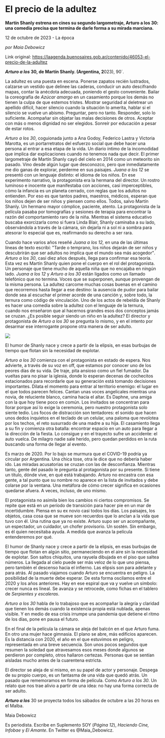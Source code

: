 # El precio de la adultez

**Martín Shanly estrena en cines su segundo largometraje, Arturo a los 30: una comedia precisa que termina de darle forma a su mirada marciana.**

12 de octubre de 2023 - La época

_por Maia Debowicz_

Link original: https://laagenda.buenosaires.gob.ar/contenido/46053-el-precio-de-la-adultez



*****Arturo a los*** 30, de Martín Shanly. (Argentina, 2**023), 90´.




La adultez es una puesta en escena. Ponerse zapatos recién lustrados, calzarse un vestido que delinee las caderas, conducir un auto descifrando mapas, contar la anécdota adecuada, poniendo el gesto conveniente. Bailar la coreografía de *Azúcar amargo* en un casamiento porque los demás no tienen la culpa de que estemos tristes. Mostrar seguridad al deletrear un apellido difícil, hacer silencio cuando la situación lo amerita, hablar si el silencio se vuelve un abismo. Preguntar, pero no tanto. Responder, solo lo suficiente. Acompañar sin objetar las malas decisiones de otros. Aceptar con más o menos dignidad no ser elegidos. Sonreír por educación a pesar de estar rotos.




*Arturo a los 30*, coguionada junto a Ana Godoy, Federico Lastra y Victoria Marotta, es un portarretratos del esfuerzo social que debe hacer una persona al entrar a esa etapa de la vida. Un diario íntimo de la incomodidad que implica dar explicaciones cuando no tenemos nada que decir. El primer largometraje de Martín Shanly cayó del cielo en 2014 como un meteorito sin pasado. Vino desde algún lugar que desconozco, pero que inmediatamente me dio ganas de explorar, perderme en sus paisajes. *Juana a los 12* se presentó con un lenguaje distinto: el idioma de los niños. En ese experimento narrativo, la protagonista era la hermana del director. Un rostro luminoso e inocente que manifestaba con acciones, casi imperceptibles, cómo la infancia es un planeta cerrado, con reglas que los adultos no entienden. Por eso es que tantos padres, maestros, médicos, esperan que los niños dejen de ser niños y piensen como ellos. Todos, salvo Martín Shanly. Un hermano mayor cómplice, paciente, atento. La protagonista de la película pasaba por tomografías y sesiones de terapia para encontrar la razón del comportamiento raro de la niña. Mientras el sistema educativo buscaba exorcizarla como si fuera Linda Blair, Shanly caminaba a su lado, observándola a través de la cámara, sin dejarla ni a sol ni a sombra para atesorar lo especial que es, reafirmando su derecho a ser rara.




Cuando hace varios años reseñé *Juana a los 12,* en una de las últimas líneas de texto escribí: "Tarde o temprano, los niños dejarán de ser niños y descubrirán que ser adultos no implica que el mundo sea más acogedor"*. Arturo a los 30*, casi diez años después, llega para confirmar esa teoría. Esta vez es Martín Shanly quien pone el cuerpo en el rol del protagonista. Un personaje que tiene mucho de aquella niña que no encajaba en ningún lado. *Juana a los 12* y *Arturo a los 30* están ligados como un llamado telefónico que no termina. Voces que se superponen, aunque provengan de la misma persona. La adultez carcome muchas cosas buenas en el camino que recorremos hasta llegar a ese destino: la ausencia de pudor para bailar donde sea al escuchar el primer acorde de una canción y, sobre todo, la ternura como código de vinculación. Uno de los actos de rebeldía de Shanly es hacer una comedia sobre la adultez con el lenguaje de la ternura, cuando nos enseñaron que al hacernos grandes esos dos conceptos jamás se cruzan. ¿Es posible seguir siendo un niño en la adultez? El director y protagonista de *Arturo a los 30* se pregunta lo mismo, y en el intento por desarmar ese interrogante propone otra manera de ser adulto.




![](https://cdn.feater.me/files/images/2827203/67f6d6c3-af0e-433f-a9ae-f9aff1aa2e75.jpeg)




El humor de Shanly nace y crece a partir de la elipsis, en esas burbujas de tiempo que flotan sin la necesidad de explotar.




*Arturo a los 30* comienza con el protagonista en estado de espera. Nos advierte, a través de su voz en off, que estamos por conocer uno de los peores días de su vida. De traje, pita ansioso como un fiel fumador. Da vueltas para no pisar la iglesia, donde lo esperan decenas de cochecitos estacionados para recordarle que su generación está tomando decisiones importantes. Dilata el momento para entrar al territorio enemigo: el lugar en el que todos parecen felices. Cantan unas voces angelicales mientras una novia, de reluciente blanco, camina hacia el altar. Es Daphne, una amiga con la que hoy tiene poco en común. Los invitados se concentran para llorar porque así lo exige la ceremonia, pero nuestro protagonista solo siente tedio. Los focos de distracción son tentadores: el sonido que hacen unos dedos inquietos en el teclado de un celular, una paloma que revolotea por los techos, el reto susurrado de una madre a su hija. El casamiento llega a su fin y comienza otra batalla: encontrar espacio en un auto para llegar a la dirección de la fiesta. Lo consigue y en el trayecto sufre un accidente: el auto vuelca. De milagro nadie sale herido, pero quedan perdidos en la ruta buscando una forma de llegar al evento.




Es marzo de 2020. Por lo bajo se murmura que el COVID-19 podría ya circular por Argentina. Una chica tose, otra le dice que no debería haber ido. Las miradas acusatorias se cruzan con las de desconfianza. Mientras tanto, gente del pasado le pregunta al protagonista por su presente. Si tiene un título, dónde vive, en qué está trabajando. Arturo no encastra con esa gente, a tal punto que su nombre no aparece en la lista de invitados y debe colarse por la ventana. Una metáfora de cómo crecer significa en ocasiones quedarse afuera. A veces, incluso, de uno mismo.




El protagonista no asimila bien los cambios ni ciertos compromisos. Se repite que está en un período de transición para hacer pie en un mar de incertidumbre. Piensa en su ex novio casi todos los días. Los paisajes, los objetos, casa cosa que se mueve son recuerdos que lo anclan a la vida que tuvo con él. Una rutina que ya no existe. Arturo supo ser un acompañante, un espectador, un cuidador, un chofer provisorio. Un sostén. Sin embargo, es él quien necesitaba ayuda. A medida que avanza la película entenderemos por qué.




El humor de Shanly nace y crece a partir de la elipsis, en esas burbujas de tiempo que flotan en algún sitio, permaneciendo en el aire sin la necesidad de explotar. Son saltos chiquitos, una rayuela dibujada en el piso que saltea números. La llegada al cielo puede ser más veloz de lo que uno piensa, pero también el descenso hacia el infierno. Las elipsis son para adelante y para atrás. Al pasado viajamos cuando Arturo se encuentra en peligro. La posibilidad de la muerte debe esperar. De esta forma oscilamos entre el 2020 y los años anteriores. Hay en ese espiral que va y vuelve un símbolo: crecer nunca es lineal. Se avanza y se retrocede, como fichas en el tablero de *Serpientes y escaleras*.




*Arturo a los 30* habla de lo trabajoso que es acompañar la alegría y claridad que tienen los demás cuando la existencia propia está nublada, apenas visible. Y en medio de esa crisis irrumpe una pandemia que detiene el ritmo de los días, pone en pausa el futuro.




En el final de la película la cámara se aleja del balcón en el que Arturo fuma. En otro una mujer hace gimnasia. El plano se abre, más edificios aparecen. Es la distancia con 2020, el año en el que estuvimos en peligro, representada en una breve secuencia. Son unos pocos segundos que resumen la soledad que atravesamos esos meses donde algunos se perdieron por completo, otros hallaron certezas. Personas que se sentían aisladas mucho antes de la cuarentena estricta.




El director se aleja de sí mismo, en su papel de actor y personaje. Despega de su propio cuerpo, es un fantasma de una vida que quedó atrás. Un pasado que rememoramos en forma de película. Como *Arturo a los 30*. Un relato que nos trae alivio a partir de una idea: no hay una forma correcta de ser adulto.




***Arturo a los*** 30 se proyecta todos los sábados de octubre a las 20 horas en el Malba.




Maia Debowicz




Es periodista. Escribe en Suplemento SOY (*Página 12*), *Haciendo* *Cine, Infobae* y *El Amante*. En Twitter es @Maia\_Debowicz.



